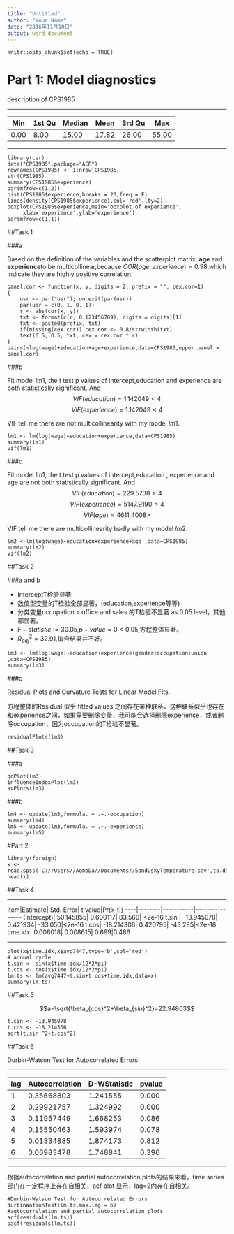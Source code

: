 ```yaml
---
title: "Untitled"
author: "Your Name"
date: "2016年11月10日"
output: word_document
---
```


```{r setup, include=FALSE}
knitr::opts_chunk$set(echo = TRUE)
```

# Part 1: Model diagnostics


description of CPS1985

-----

Min| 1st Qu|  Median|    Mean| 3rd Qu| Max
---|-------|--------|--------|-------|------
0.00|8.00|   15.00|   17.82|   26.00| 55.00 

-----

```{r, message=FALSE, warning=FALSE}
library(car)
data("CPS1985",package="AER")
rownames(CPS1985) <- 1:nrow(CPS1985)
str(CPS1985)
summary(CPS1985$experience)
par(mfrow=c(1,2))
hist(CPS1985$experience,breaks = 20,freq = F)
lines(density(CPS1985$experience),col='red',lty=2)
boxplot(CPS1985$experience,main='boxplot of experience',
     xlab='experience',ylab='experience')
par(mfrow=c(1,1))
```

##Task 1

###a


Based on the definition of the variables and the scatterplot matrix,  **age** and **experience**to be multicollinear,because $COR(age,experience)=0.98$,which indicate they are highly positive correlation.

```{r}
panel.cor <- function(x, y, digits = 2, prefix = "", cex.cor=1)
{
    usr <- par("usr"); on.exit(par(usr))
    par(usr = c(0, 1, 0, 1))
    r <- abs(cor(x, y))
    txt <- format(c(r, 0.123456789), digits = digits)[1]
    txt <- paste0(prefix, txt)
    if(missing(cex.cor)) cex.cor <- 0.8/strwidth(txt)
    text(0.5, 0.5, txt, cex = cex.cor * r)
}
pairs(~log(wage)+education+age+experience,data=CPS1985,upper.panel = panel.cor)

```

###b

Fit model $lm1$, the t test p values of intercept,education and experience are both statistically significant.
And $$VIF(education)=1.142049 <4$$
$$VIF(experience)=1.142049 <4$$

VIF tell me there are not multicollinearity  with  my model $lm1$.

```{r}
lm1 <- lm(log(wage)~education+experience,data=CPS1985)
summary(lm1)
vif(lm1)
```

###c


Fit model $lm1$, the t test p values of intercept,education , experience  and age are not  both statistically significant.
And $$VIF(education)=229.5738 >4$$
$$VIF(experience)=5147.9190 >4$$
$$VIF(age)=4611.4008 >$$

VIF tell me there are  multicollinearity badly  with  my model $lm2$.

```{r}
lm2 <-lm(log(wage)~education+experience+age ,data=CPS1985)
summary(lm2)
vif(lm2)
```

##Task 2

###a and b

- InterceptT检验显著
- 数值型变量的T检验全部显著，(education,experience等等)
- 分类变量occupation = office and sales 的T检验不显著 as 0.05 level，其他都显著。
- $F-statistic:=30.05$,$p-value=0 <0.05$,方程整体显著。
- $R_{adj}^2=32.91%$,拟合结果并不好。

```{r}
lm3 <- lm(log(wage)~education+experience+gender+occupation+union ,data=CPS1985)
summary(lm3)
```

###c

Residual Plots and Curvature Tests for Linear Model Fits.

方程整体的Residual 似乎 fitted values 之间存在某种联系，这种联系似乎也存在和experience之间，如果需要删除变量，我可能会选择删除experience，或者删除occupation，因为occupation的T检验不显著。

```{r}
residualPlots(lm3)
```

##Task 3

###a

```{r}
qqPlot(lm3)
influenceIndexPlot(lm3)
avPlots(lm3)
```


###b

```{r}
lm4 <- update(lm3,formula. = .~.-occupation)
summary(lm4)
lm5 <- update(lm3,formula. = .~.-experience)
summary(lm5)
```


#Part 2

```{r}
library(foreign)
x <- read.spss('C://Users//AomoDa//Documents//SanduskyTemperature.sav',to.data.frame=T)
head(x)
```

##Task 4

-----

Item|Estimate| Std. Error| t value|Pr(>|t|)
----|--------|-----------|--------|-------
(Intercept)|  50.145855|   0.600117|  83.560| <2e-16 
t.sin |      -13.945078|   0.421934| -33.050|<2e-16 
t.cos|       -18.214306|   0.420795| -43.285|<2e-16 
time.idx|      0.006018|   0.008615|   0.699|0.486   

-----

```{r}
plot(x$time.idx,x$avg7447,type='b',col='red')
# annual cycle
t.sin <- sin(x$time.idx/12*2*pi)
t.cos <- cos(x$time.idx/12*2*pi)
lm.ts <- lm(avg7447~t.sin+t.cos+time.idx,data=x)
summary(lm.ts)
```

##Task 5

$$a=\sqrt{\beta_{cos}^2+\beta_{sin}^2}=22.94803$$


```{r}
t.sin <- -13.945078
t.cos <- -18.214306 
sqrt(t.sin ^2+t.cos^2)
```


##Task 6

Durbin-Watson Test for Autocorrelated Errors



-----

lag|Autocorrelation|D-WStatistic|pvalue
---|---------------|-------------|-----
1|0.35668803|1.241555|0.000
2|0.29921757|1.324992|0.000
3|0.11957449|1.668253|0.086
4|0.15550463|1.593974|0.078
5|0.01334885|1.874173|0.812
6|0.06983478|1.748841|0.396

-----  



根据autocorrelation and partial autocorrelation plots的结果来看，time series部门在一定程序上存在自相关，acf plot 显示，lag=2内存在自相关。



```{r}
#Durbin-Watson Test for Autocorrelated Errors
durbinWatsonTest(lm.ts,max.lag = 6)
#autocorrelation and partial autocorrelation plots
acf(residuals(lm.ts))
pacf(residuals(lm.ts))
```


